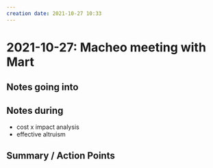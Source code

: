 ```yaml
---
creation date: 2021-10-27 10:33
---
```

# 2021-10-27: Macheo meeting with Mart


## Notes going into


## Notes during
- cost x impact analysis
- effective altruism

## Summary / Action Points
